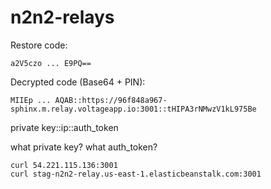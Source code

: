 # n2n2-relays

Restore code:
```
a2V5czo ... E9PQ==
```

Decrypted code (Base64 + PIN):
```
MIIEp ... AQAB::https://96f848a967-sphinx.m.relay.voltageapp.io:3001::tHIPA3rNMwzV1kL975Be
```

private key::ip::auth_token

what private key?
what auth_token?

```
curl 54.221.115.136:3001
curl stag-n2n2-relay.us-east-1.elasticbeanstalk.com:3001 
```